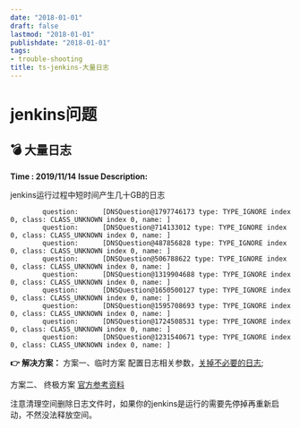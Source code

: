 ```yaml
---
date: "2018-01-01"
draft: false
lastmod: "2018-01-01"
publishdate: "2018-01-01"
tags:
- trouble-shooting
title: ts-jenkins-大量日志
---
```

# jenkins问题

## 💣 大量日志 

**Time : 2019/11/14**
**Issue Description:**

jenkins运行过程中短时间产生几十GB的日志

```
        question:      [DNSQuestion@1797746173 type: TYPE_IGNORE index 0, class: CLASS_UNKNOWN index 0, name: ]
        question:      [DNSQuestion@714133012 type: TYPE_IGNORE index 0, class: CLASS_UNKNOWN index 0, name: ]
        question:      [DNSQuestion@487856828 type: TYPE_IGNORE index 0, class: CLASS_UNKNOWN index 0, name: ]
        question:      [DNSQuestion@506788622 type: TYPE_IGNORE index 0, class: CLASS_UNKNOWN index 0, name: ]
        question:      [DNSQuestion@1319904688 type: TYPE_IGNORE index 0, class: CLASS_UNKNOWN index 0, name: ]
        question:      [DNSQuestion@1650500127 type: TYPE_IGNORE index 0, class: CLASS_UNKNOWN index 0, name: ]
        question:      [DNSQuestion@1595708693 type: TYPE_IGNORE index 0, class: CLASS_UNKNOWN index 0, name: ]
        question:      [DNSQuestion@1724508531 type: TYPE_IGNORE index 0, class: CLASS_UNKNOWN index 0, name: ]
        question:      [DNSQuestion@1231540671 type: TYPE_IGNORE index 0, class: CLASS_UNKNOWN index 0, name: ]
```

**👉 解决方案：**
方案一、临时方案
配置日志相关参数，[关掉不必要的日志](https://my.oschina.net/mrpei123/blog/1810647);

方案二、 终极方案 [官方参考资料](https://issues.jenkins-ci.org/browse/JENKINS-10160)

注意清理空间删除日志文件时，如果你的jenkins是运行的需要先停掉再重新启动，不然没法释放空间。
